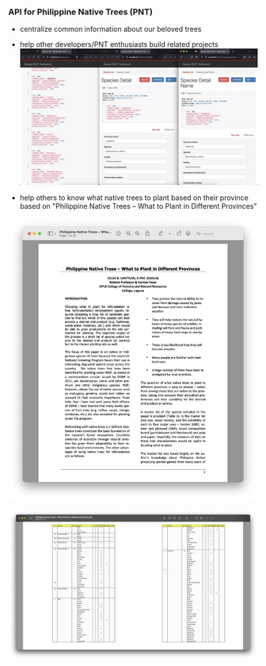 ### API for Philippine Native Trees (PNT)
* centralize common information  about our beloved trees
* help other developers/PNT enthusiasts build related projects
![API](files/images/specieslist_20230802.jpg)

* help others to know what native trees to plant based on their province based on "Philippine Native Trees – What to Plant in Different Provinces"

![Page 1](files/images/wtp_1.jpg)

![Page 33](files/images/wtp_2.jpg)